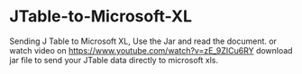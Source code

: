# JTable-to-Microsoft-XL
Sending J Table to Microsoft XL, Use the Jar and read the document. or watch video on https://www.youtube.com/watch?v=zE_9ZICu6RY
download jar file to send your JTable data directly to microsoft xls.
